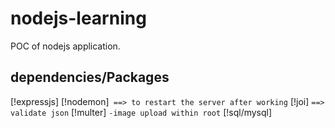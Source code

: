 # nodejs-learning
POC of nodejs application.

## dependencies/Packages

[!expressjs]
[!nodemon]`` ==> to restart the server after working``
[!joi] ``==> validate json``
[!multer]
``-image upload within root``
[!sql/mysql]



